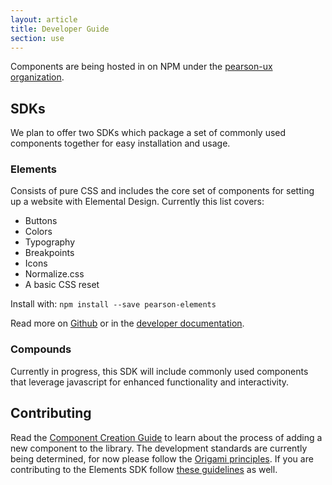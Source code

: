 ```yaml
---
layout: article
title: Developer Guide
section: use
---
```


Components are being hosted in on NPM under the [pearson-ux organization][npm-org].

## SDKs

We plan to offer two SDKs which package a set of commonly used components together for easy installation and usage.

### Elements
Consists of pure CSS and includes the core set of components for setting up a website with Elemental Design. Currently this list covers:

- Buttons
- Colors
- Typography
- Breakpoints
- Icons
- Normalize.css
- A basic CSS reset

Install with: `npm install --save pearson-elements`

Read more on [Github][ghub] or in the [developer documentation][ddocs].

### Compounds
Currently in progress, this SDK will include commonly used components that leverage javascript for enhanced functionality and interactivity.

[elements]: https://www.npmjs.com/package/pearson-elements
[npm-org]: https://www.npmjs.com/~pearson-ux
[ddocs]: https://pearson-elements-v0.surge.sh/getting-started/
[ghub]: https://github.com/pearson-higher-ed/elements/



## Contributing
Read the [Component Creation Guide][creation] to learn about the process of adding a new component to the library. The development standards are currently being determined, for now please follow the [Origami principles][oprinciples]. If you are contributing to the Elements SDK follow [these guidelines][eprinciples] as well.

[creation]: {{site.baseurl}}/component-creation-guide
[oprinciples]: https://origami.pearsoned.com/docs/overview/principles/
[eprinciples]: https://github.com/Pearson-Higher-Ed/elements/blob/v0/CONTRIBUTING.md
